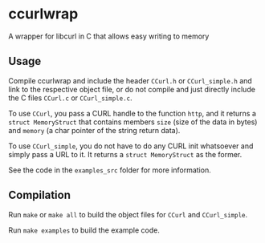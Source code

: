 # ccurlwrap
A wrapper for libcurl in C that allows easy writing to memory
## Usage
Compile ccurlwrap and include the header `CCurl.h` or `CCurl_simple.h` and link to the respective object file, or do not compile and just directly include the C files `CCurl.c` or `CCurl_simple.c`.

To use `CCurl`, you pass a CURL handle to the function `http`, and it returns a `struct MemoryStruct` that contains members `size` (size of the data in bytes) and `memory` (a char pointer of the string return data).

To use `CCurl_simple`, you do not have to do any CURL init whatsoever and simply pass a URL to it. It returns a `struct MemoryStruct` as the former.

See the code in the `examples_src` folder for more information.

## Compilation

Run `make` or `make all` to build the object files for `CCurl` and `CCurl_simple`.

Run `make examples` to build the example code.

